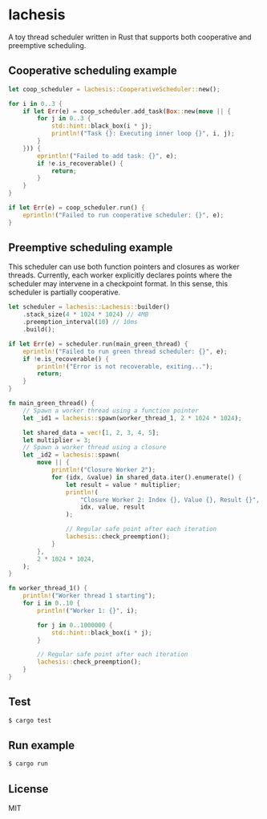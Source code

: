 # lachesis

A toy thread scheduler written in Rust that supports both cooperative and preemptive scheduling.

## Cooperative scheduling example

```rust
let coop_scheduler = lachesis::CooperativeScheduler::new();

for i in 0..3 {
    if let Err(e) = coop_scheduler.add_task(Box::new(move || {
        for j in 0..3 {
            std::hint::black_box(i * j);
            println!("Task {}: Executing inner loop {}", i, j);
        }
    })) {
        eprintln!("Failed to add task: {}", e);
        if !e.is_recoverable() {
            return;
        }
    }
}

if let Err(e) = coop_scheduler.run() {
    eprintln!("Failed to run cooperative scheduler: {}", e);
}
```

## Preemptive scheduling example

This scheduler can use both function pointers and closures as worker threads. Currently, each worker explicitly declares points where the scheduler may intervene in a checkpoint format. In this sense, this scheduler is partially cooperative.

```rust
let scheduler = lachesis::Lachesis::builder()
    .stack_size(4 * 1024 * 1024) // 4MB
    .preemption_interval(10) // 10ms
    .build();

if let Err(e) = scheduler.run(main_green_thread) {
    eprintln!("Failed to run green thread scheduler: {}", e);
    if !e.is_recoverable() {
        println!("Error is not recoverable, exiting...");
        return;
    }
}

fn main_green_thread() {
    // Spawn a worker thread using a function pointer
    let _id1 = lachesis::spawn(worker_thread_1, 2 * 1024 * 1024);

    let shared_data = vec![1, 2, 3, 4, 5];
    let multiplier = 3;
    // Spawn a worker thread using a closure
    let _id2 = lachesis::spawn(
        move || {
            println!("Closure Worker 2");
            for (idx, &value) in shared_data.iter().enumerate() {
                let result = value * multiplier;
                println!(
                    "Closure Worker 2: Index {}, Value {}, Result {}",
                    idx, value, result
                );

                // Regular safe point after each iteration
                lachesis::check_preemption();
            }
        },
        2 * 1024 * 1024,
    );
}

fn worker_thread_1() {
    println!("Worker thread 1 starting");
    for i in 0..10 {
        println!("Worker 1: {}", i);

        for j in 0..1000000 {
            std::hint::black_box(i * j);
        }

        // Regular safe point after each iteration
        lachesis::check_preemption();
    }
}

```

## Test

```sh
$ cargo test
```

## Run example

```sh
$ cargo run
```

## License

MIT
